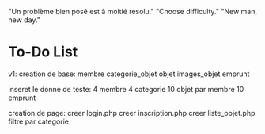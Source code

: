 "Un problème bien posé est à moitié résolu."
"Choose difficulty."
"New man, new day."
# To-Do List
v1:
 creation de base:
 membre
 categorie_objet
 objet
 images_objet
 emprunt


 inseret le donne de teste:
    4 membre
    4 categorie 
    10 objet par membre
    10 emprunt

creation de page:
    creer login.php
    creer inscription.php
    creer liste_objet.php
    filtre par categorie